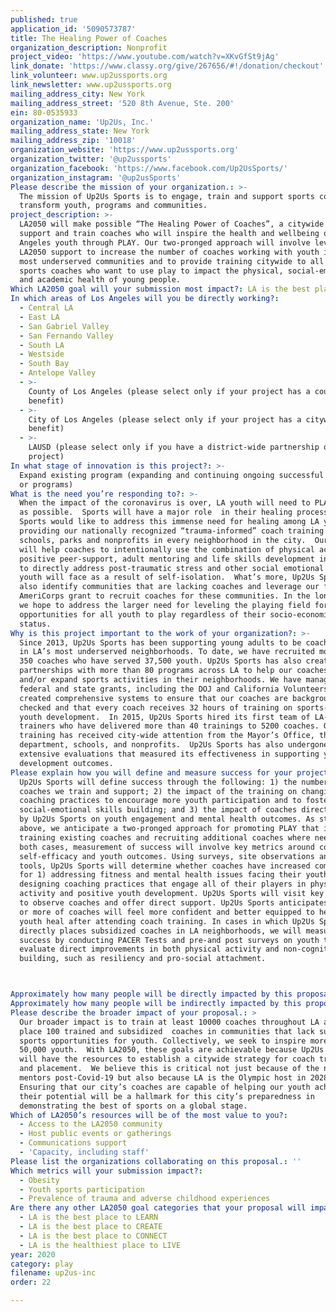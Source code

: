 ```yaml
---
published: true
application_id: '5090573787'
title: The Healing Power of Coaches
organization_description: Nonprofit
project_video: 'https://www.youtube.com/watch?v=XKvGfSt9jAg'
link_donate: 'https://www.classy.org/give/267656/#!/donation/checkout'
link_volunteer: www.up2ussports.org
link_newsletter: www.up2ussports.org
mailing_address_city: New York
mailing_address_street: '520 8th Avenue, Ste. 200'
ein: 80-0535933
organization_name: 'Up2Us, Inc.'
mailing_address_state: New York
mailing_address_zip: '10018'
organization_website: 'https://www.up2ussports.org'
organization_twitter: '@up2ussports'
organization_facebook: 'https://www.facebook.com/Up2UsSports/'
organization_instagram: '@up2usSports'
Please describe the mission of your organization.: >-
  The mission of Up2Us Sports is to engage, train and support sports coaches to
  transform youth, programs and communities.
project_description: >-
  LA2050 will make possible “The Healing Power of Coaches”, a citywide effort to
  support and train coaches who will inspire the health and wellbeing of Los
  Angeles youth through PLAY. Our two-pronged approach will involve leveraging
  LA2050 support to increase the number of coaches working with youth in LA’s
  most underserved communities and to provide training citywide to all youth
  sports coaches who want to use play to impact the physical, social-emotional
  and academic health of young people.  
Which LA2050 goal will your submission most impact?: LA is the best place to PLAY
In which areas of Los Angeles will you be directly working?:
  - Central LA
  - East LA
  - San Gabriel Valley
  - San Fernando Valley
  - South LA
  - Westside
  - South Bay
  - Antelope Valley
  - >-
    County of Los Angeles (please select only if your project has a countywide
    benefit)
  - >-
    City of Los Angeles (please select only if your project has a citywide
    benefit)
  - >-
    LAUSD (please select only if you have a district-wide partnership or
    project)
In what stage of innovation is this project?: >-
  Expand existing program (expanding and continuing ongoing successful projects
  or programs)
What is the need you’re responding to?: >-
  When the impact of the coronavirus is over, LA youth will need to PLAY as soon
  as possible.  Sports will have a major role  in their healing process. Up2Us
  Sports would like to address this immense need for healing among LA youth by
  providing our nationally recognized “trauma-informed” coach training to
  schools, parks and nonprofits in every neighborhood in the city.  Our training
  will help coaches to intentionally use the combination of physical activity,
  positive peer-support, adult mentoring and life skills development in sports
  to directly address post-traumatic stress and other social emotional issues
  youth will face as a result of self-isolation.  What’s more, Up2Us Sports will
  also identify communities that are lacking coaches and leverage our federal
  AmeriCorps grant to recruit coaches for these communities. In the long term,
  we hope to address the larger need for leveling the playing field for
  opportunities for all youth to play regardless of their socio-economic
  status.  
Why is this project important to the work of your organization?: >-
  Since 2013, Up2Us Sports has been supporting young adults to be coach-mentors
  in LA’s most underserved neighborhoods. To date, we have recruited more than
  350 coaches who have served 37,500 youth. Up2Us Sports has also created
  partnerships with more than 80 programs across LA to help our coaches launch
  and/or expand sports activities in their neighborhoods. We have managed
  federal and state grants, including the DOJ and California Volunteers. We have
  created comprehensive systems to ensure that our coaches are background
  checked and that every coach receives 32 hours of training on sports-based
  youth development.  In 2015, Up2Us Sports hired its first team of LA-based
  trainers who have delivered more than 40 trainings to 5200 coaches. Our
  training has received city-wide attention from the Mayor’s Office, the parks
  department, schools, and nonprofits.  Up2Us Sports has also undergone two
  extensive evaluations that measured its effectiveness in supporting youth
  development outcomes.
Please explain how you will define and measure success for your project.: >+
  Up2Us Sports will define success through the following: 1) the number of
  coaches we train and support; 2) the impact of the training on changing
  coaching practices to encourage more youth participation and to foster
  social-emotional skills building; and 3) the impact of coaches directly placed
  by Up2Us Sports on youth engagement and mental health outcomes. As stated
  above, we anticipate a two-pronged approach for promoting PLAY that involves
  training existing coaches and recruiting additional coaches where needed. In
  both cases, measurement of success will involve key metrics around coach
  self-efficacy and youth outcomes. Using surveys, site observations and online
  tools, Up2Us Sports will determine whether coaches have increased competency
  for 1) addressing fitness and mental health issues facing their youth and 2)
  designing coaching practices that engage all of their players in physical
  activity and positive youth development. Up2Us Sports will visit key programs
  to observe coaches and offer direct support. Up2Us Sports anticipates that 90%
  or more of coaches will feel more confident and better equipped to help LA
  youth heal after attending coach training. In cases in which Up2Us Sports
  directly places subsidized coaches in LA neighborhoods, we will measure their
  success by conducting PACER Tests and pre-and post surveys on youth to
  evaluate direct improvements in both physical activity and non-cognitive skill
  building, such as resiliency and pro-social attachment.  



Approximately how many people will be directly impacted by this proposal?: '10100'
Approximately how many people will be indirectly impacted by this proposal?: '50000'
Please describe the broader impact of your proposal.: >
  Our broader impact is to train at least 10000 coaches throughout LA and to
  place 100 trained and subsidized  coaches in communities that lack sufficient
  sports opportunities for youth. Collectively, we seek to inspire more than
  50,000 youth.  With LA2050, these goals are achievable because Up2Us Sports
  will have the resources to establish a citywide strategy for coach training
  and placement.  We believe this is critical not just because of the need for
  mentors post-Covid-19 but also because LA is the Olympic host in 2028. 
  Ensuring that our city’s coaches are capable of helping our youth achieve
  their potential will be a hallmark for this city’s preparedness in
  demonstrating the best of sports on a global stage.  
Which of LA2050’s resources will be of the most value to you?:
  - Access to the LA2050 community
  - Host public events or gatherings
  - Communications support
  - 'Capacity, including staff'
Please list the organizations collaborating on this proposal.: ''
Which metrics will your submission impact?:
  - Obesity
  - Youth sports participation
  - Prevalence of trauma and adverse childhood experiences
Are there any other LA2050 goal categories that your proposal will impact?:
  - LA is the best place to LEARN
  - LA is the best place to CREATE
  - LA is the best place to CONNECT
  - LA is the healthiest place to LIVE
year: 2020
category: play
filename: up2us-inc
order: 22

---
```

